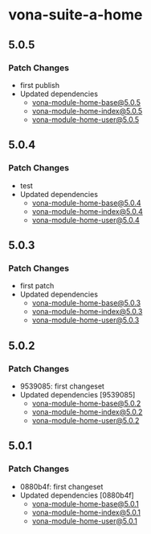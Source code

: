 # vona-suite-a-home

## 5.0.5

### Patch Changes

- first publish
- Updated dependencies
  - vona-module-home-base@5.0.5
  - vona-module-home-index@5.0.5
  - vona-module-home-user@5.0.5

## 5.0.4

### Patch Changes

- test
- Updated dependencies
  - vona-module-home-base@5.0.4
  - vona-module-home-index@5.0.4
  - vona-module-home-user@5.0.4

## 5.0.3

### Patch Changes

- first patch
- Updated dependencies
  - vona-module-home-base@5.0.3
  - vona-module-home-index@5.0.3
  - vona-module-home-user@5.0.3

## 5.0.2

### Patch Changes

- 9539085: first changeset
- Updated dependencies [9539085]
  - vona-module-home-base@5.0.2
  - vona-module-home-index@5.0.2
  - vona-module-home-user@5.0.2

## 5.0.1

### Patch Changes

- 0880b4f: first changeset
- Updated dependencies [0880b4f]
  - vona-module-home-base@5.0.1
  - vona-module-home-index@5.0.1
  - vona-module-home-user@5.0.1
